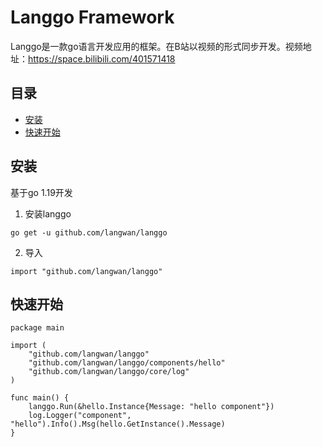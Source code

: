 # Langgo Framework

Langgo是一款go语言开发应用的框架。在B站以视频的形式同步开发。视频地址：https://space.bilibili.com/401571418

## 目录

 - [安装](#安装)
 - [快速开始](#快速开始)
## 安装

基于go 1.19开发

1. 安装langgo
```
go get -u github.com/langwan/langgo
```

2. 导入

```
import "github.com/langwan/langgo"
```

## 快速开始

```
package main

import (
	"github.com/langwan/langgo"
	"github.com/langwan/langgo/components/hello"
	"github.com/langwan/langgo/core/log"
)

func main() {
	langgo.Run(&hello.Instance{Message: "hello component"})
	log.Logger("component", "hello").Info().Msg(hello.GetInstance().Message)
}
```